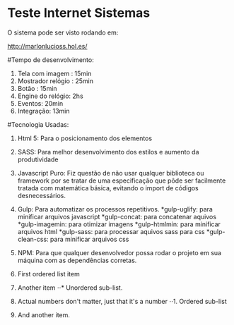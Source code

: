 # Teste Internet Sistemas

O sistema pode ser visto rodando em:

http://marlonlucioss.hol.es/

#Tempo de desenvolvimento:

1. Tela com imagem : 15min
2. Mostrador relógio : 25min
3. Botão : 15min
4. Engine do relógio: 2hs
5. Eventos: 20min
6. Integração: 13min

#Tecnologia Usadas:

1. Html 5: Para o posicionamento dos elementos
2. SASS: Para melhor desenvolvimento dos estilos e aumento da produtividade
3. Javascript Puro: Fiz questão de não usar qualquer biblioteca ou framework por se tratar de uma especificação que pôde ser facilmente tratada com matemática básica, evitando o import de códigos desnecessários.
4. Gulp: Para automatizar os processos repetitivos.
    *gulp-uglify: para minificar arquivos javascript
    *gulp-concat: para concatenar aquivos
    *gulp-imagemin: para otimizar imagens
    *gulp-htmlmin: para minificar arquivos html
    *gulp-sass: para processar aquivos sass para css
    *gulp-clean-css: para minificar arquivos css
5. NPM: Para que qualquer desenvolvedor possa rodar o projeto em sua máquina com as dependências corretas.

1. First ordered list item
2. Another item
⋅⋅* Unordered sub-list.
1. Actual numbers don't matter, just that it's a number
⋅⋅1. Ordered sub-list
4. And another item.
